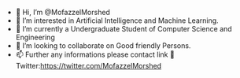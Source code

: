 - 👋 Hi, I’m @MofazzelMorshed
- 👀 I’m interested in Artificial Intelligence and Machine Learning.
- 🌱 I’m currently a Undergraduate Student of Computer Science and Engineering 
- 💞️ I’m looking to collaborate on Good friendly Persons.
- 📫 Further any informations please contact link 🔗 Twitter:https://twitter.com/MofazzelMorshed
<!---
MofazzelMorshed/MofazzelMorshed is a ✨ special ✨ repository because its `README.md` (this file) appears on your GitHub profile.
You can click the Preview link to take a look at your changes.
--->
